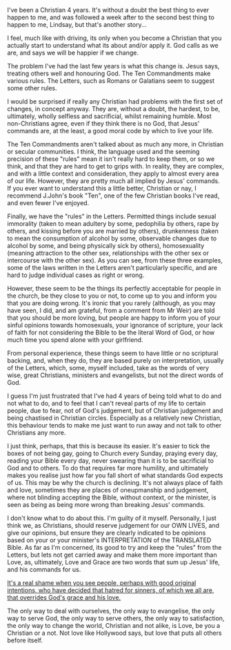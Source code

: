 ---
---
I've been a Christian 4 years. It's without a doubt the best thing to ever happen to me, and was followed a week after to the second best thing to happen to me, Lindsay, but that's another story...

I feel, much like with driving, its only when you become a Christian that you actually start to understand what its about and/or apply it. God calls as we are, and says we will be happier if we change.

The problem I've had the last few years is what this change is. Jesus says, treating others well and honouring God. The Ten Commandments make various rules. The Letters, such as Romans or Galatians seem to suggest some other rules.

I would be surprised if really any Christian had problems with the first set of changes, in concept anyway. They are, without a doubt, the hardest, to be, ultimately, wholly selfless and sacrificial, whilst remaining humble. Most non-Christians agree, even if they think there is no God, that Jesus' commands are, at the least, a good moral code by which to live your life.

The Ten Commandments aren't talked about as much any more, in Christian or secular communities. I think, the language used and the seeming precision of these "rules" mean it isn't really hard to keep them, or so we think, and that they are hard to get to grips with. In reality, they are complex, and with a little context and consideration, they apply to almost every area of our life. However, they are pretty much all implied by Jesus' commands. If you ever want to understand this a little better, Christian or nay, I recommend J.John's book "Ten", one of the few Christian books I've read, and even fewer I've enjoyed.

Finally, we have the "rules" in the Letters. Permitted things include sexual immorality (taken to mean adultery by some, pedophilia by others, rape by others, and kissing before you are married by others), drunkenness (taken to mean the consumption of alcohol by some, observable changes due to alcohol by some, and being physically sick by others), homosexuality (meaning attraction to the other sex, relationships with the other sex or intercourse with the other sex). As you can see, from these three examples, some of the laws written in the Letters aren't particularly specific, and are hard to judge individual cases as right or wrong.

However, these seem to be the things its perfectly acceptable for people in the church, be they close to you or not, to come up to you and inform you that you are doing wrong. It's ironic that you rarely (although, as you may have seen, I did, and am grateful, from a comment from Mr Weir) are told that you should be more loving, but people are happy to inform you of your sinful opinions towards homosexuals, your ignorance of scripture, your lack of faith for not considering the Bible to be the literal Word of God, or how much time you spend alone with your girlfriend.

From personal experience, these things seem to have little or no scriptural backing, and, when they do, they are based purely on interpretation, usually of the Letters, which, some, myself included, take as the words of very wise, great Christians, ministers and evangelists, but not the direct words of God.

I guess I'm just frustrated that I've had 4 years of being told what to do and not what to do, and to feel that I can't reveal parts of my life to certain people, due to fear, not of God's judgement, but of Christian judgement and being chastised in Christian circles. Especially as a relatively new Christian, this behaviour tends to make me just want to run away and not talk to other Christians any more.

I just think, perhaps, that this is because its easier. It's easier to tick the boxes of not being gay, going to Church every Sunday, praying every day, reading your Bible every day, never swearing than it is to be sacrificial to God and to others. To do that requires far more humility, and ultimately makes you realise just how far you fall short of what standards God expects of us. This may be why the church is declining. It's not always place of faith and love, sometimes they are places of oneupmanship and judgement, where not blinding accepting the Bible, without context, or the minister, is seen as being as being more wrong than breaking Jesus' commands.

I don't know what to do about this. I'm guilty of it myself. Personally, I just think we, as Christians, should reserve judgement for our OWN LIVES, and give our opinions, but ensure they are clearly indicated to be opinions based on your or your minister's INTERPRETATION of the TRANSLATED Bible. As far as I'm concerned, its good to try and keep the "rules" from the Letters, but lets not get carried away and make them more important than Love, as, ultimately, Love and Grace are two words that sum up Jesus' life, and his commands for us.

[It's a real shame when you see people, perhaps with good original intentions, who have decided that hatred for sinners, of which we all are, that overrides God's grace and his love. ](http://en.wikipedia.org/wiki/Westboro_Baptist_Church)

The only way to deal with ourselves, the only way to evangelise, the only way to serve God, the only way to serve others, the only way to satisfaction, the only way to change the world, Christian and not alike, is Love, be you a Christian or a not. Not love like Hollywood says, but love that puts all others before itself.
